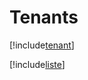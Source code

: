 # Tenants

[!include[tenant](tenants.tenant.autogen.md)]

[!include[liste](tenants.liste.autogen.md)]



































































































